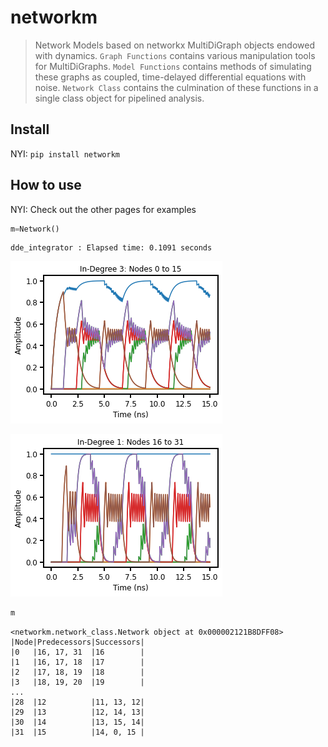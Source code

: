 # networkm
> Network Models based on networkx MultiDiGraph objects endowed with dynamics. `Graph Functions` contains various manipulation tools for MultiDiGraphs. `Model Functions` contains methods of simulating these graphs as coupled, time-delayed differential equations with noise. `Network Class` contains the culmination of these functions in a single class object for pipelined analysis. 


## Install

NYI: `pip install networkm`

## How to use

NYI: Check out the other pages for examples

```python
m=Network()
```

    dde_integrator : Elapsed time: 0.1091 seconds
    


![png](docs/images/output_4_1.png)



![png](docs/images/output_4_2.png)


```python
m
```




    <networkm.network_class.Network object at 0x000002121B8DFF08>
    |Node|Predecessors|Successors|
    |0   |16, 17, 31  |16        |
    |1   |16, 17, 18  |17        |
    |2   |17, 18, 19  |18        |
    |3   |18, 19, 20  |19        |
    ...
    |28  |12          |11, 13, 12|
    |29  |13          |12, 14, 13|
    |30  |14          |13, 15, 14|
    |31  |15          |14, 0, 15 |


